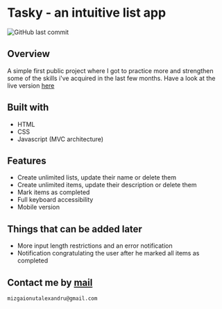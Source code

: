 # Tasky - an intuitive list app

![GitHub last commit](https://img.shields.io/github/last-commit/mizgaionutalexandru/tasky?style=flat-square)

## Overview

A simple first public project where I got to practice more and strengthen
some of the skills i've acquired in the last few months.
Have a look at the live version [here](https://tasky-mionut.netlify.app/)

## Built with

- HTML
- CSS
- Javascript (MVC architecture)

## Features

- Create unlimited lists, update their name or delete them
- Create unlimited items, update their description or delete them
- Mark items as completed
- Full keyboard accessibility
- Mobile version

## Things that can be added later

- More input length restrictions and an error notification
- Notification congratulating the user after he marked all items as completed

## Contact me by [mail](mailto:mizgaionutalexandru@gmail.com)

    mizgaionutalexandru@gmail.com
